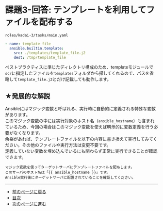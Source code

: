 # 課題3-回答: テンプレートを利用してファイルを配布する

`roles/kadai-3/tasks/main.yaml`

```yaml
- name: template file
  ansible.builtin.template:
    src: ./templates/template_file.j2
    dest: /tmp/template_file
```

ベストプラクティスに準じたディレクトリ構成のため、templateモジュールで`scr`に指定したファイルを`templates`フォルダから探してくれるので、パスを省略して`template_file.j2`とだけ記載しても動作します。

## ★発展的な解説

Ansibleにはマジック変数と呼ばれる、実行時に自動的に定義される特殊な変数があります。  
このマジック変数の中には実行対象のホスト名（`ansible_hostname`）も含まれているため、今回の場合はこのマジック変数を使えば明示的に変数定義を行う必要がなくなります。  
余裕があれば、テンプレートファイルを以下の内容に書き換えて実行してみてください。その他のファイルや実行方法は変更不要です。  
定義していない変数を埋め込んでいるにも関わらず正常に実行できることが確認できます。

```text
マジック変数を使ってターゲットサーバにテンプレートファイルを配布します。
このサーバのホスト名は「{{ ansible_hostname }}」です。
Ansible実行後にターゲットサーバに配置されていることを確認してください。

```

---

- [前のページに戻る](step06.md)
- [目次](README.md)
- [次のページに進む](step07.md)

